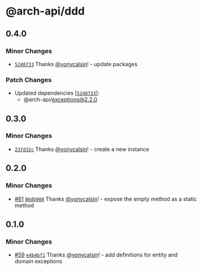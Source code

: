 # @arch-api/ddd

## 0.4.0

### Minor Changes

- [`5240733`](https://github.com/yonycalsin/arch-api/commit/524073383f1f4fc035489c71314ef2c82edb1caa) Thanks [@yonycalsin](https://github.com/yonycalsin)! - update packages

### Patch Changes

- Updated dependencies [[`5240733`](https://github.com/yonycalsin/arch-api/commit/524073383f1f4fc035489c71314ef2c82edb1caa)]:
  - @arch-api/exceptions@2.2.0

## 0.3.0

### Minor Changes

- [`237d32c`](https://github.com/yonycalsin/arch-api/commit/237d32c8ec662bdb41ae4168c5db12a1b0d1fe5f) Thanks [@yonycalsin](https://github.com/yonycalsin)! - create a new instance

## 0.2.0

### Minor Changes

- [#61](https://github.com/yonycalsin/arch-api/pull/61) [`86db988`](https://github.com/yonycalsin/arch-api/commit/86db9880d8c1c9491c4c73db9e48d4469ce9c763) Thanks [@yonycalsin](https://github.com/yonycalsin)! - expose the empty method as a static method

## 0.1.0

### Minor Changes

- [#59](https://github.com/yonycalsin/arch-api/pull/59) [`e4b4bf1`](https://github.com/yonycalsin/arch-api/commit/e4b4bf1e498e169ee8f7333e2de1eebb661b5dec) Thanks [@yonycalsin](https://github.com/yonycalsin)! - add definitions for entity and domain exceptions
